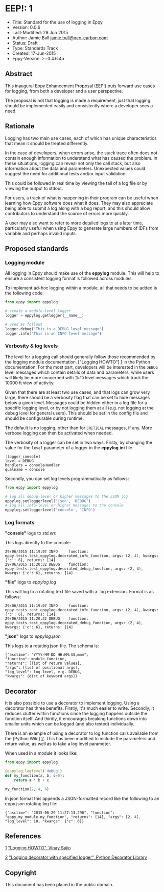 # EEP!: 1
* Title: Standard for the use of logging in Eppy 
* Version: 0.0.6
* Last-Modified: 29 Jun 2015
* Author: Jamie Bull <jamie.bull@oco-carbon.com>
* Status: Draft
* Type: Standards Track
* Created: 17-Jun-2015
* Eppy-Version: >=0.4.6.4a

## Abstract
This inaugural Eppy Enhancement Proposal (EEP!) puts forward use cases
for logging, from both a developer and a user perspective.

The proposal is not that logging is made a requirement, just that logging
should be implemented easily and consistently where a developer sees a need.

## Rationale
Logging has two main use cases, each of which has unique characteristics
that mean it should be treated differently.

In the case of developers, when errors arise, the stack trace often does not
contain enough information to understand what has caused the problem. In
these situations, logging can reveal not only the call stack, but also
information about the data and parameters. Unexpected values could suggest
the need for additional tests and/or input validation.

This could be followed in real time by viewing the tail of a log file or by
viewing the output to stdout.

For users, a track of what is happening in their program can be useful when
learning how Eppy software does what it does. They may also appreciate being
able to submit a log along with a bug report, and this should allow
contributors to understand the source of errors more quickly.

A user may also want to refer to more detailed logs to at a later time,
particularly useful when using Eppy to generate large numbers of IDFs from
variable and perhaps invalid inputs.

## Proposed standards

### Logging module
All logging in Eppy should make use of the **eppylog** module. This will 
help to ensure a consistent logging format is followed across modules.

To implement ad-hoc logging within a module, all that needs to be added
is the following code:
```python
from eppy import eppylog

# create a module-level logger 
logger = eppylog.getlogger(__name__)

# used as follows
logger.debug("This is a DEBUG level message")
logger.info("This is an INFO level message")
```
### Verbosity & log levels
The level for a logging call should generally follow those recommended by
the logging module documentation, ["Logging HOWTO"] [1] in the Python
documentation. For the most part, developers will be interested in the
`DEBUG` level messages which contain details of data and parameters,
while users will likely be more concerned with `INFO` level messages which
track the 10000 ft view of activity.

Given that there are at least two use cases, and that logs can grow
very large, there should be a verbosity flag that can be set to hide
messages below a given level. Messages could be hidden either in a log
file for a specific logging level, or by not logging them at all (e.g.
not logging at the debug level for general users). This should be set in
the config file and should be configurable during runtime.

The default is no logging, other than for `CRITICAL` messages, if any.
More verbose logging can then be activated when needed.

The verbosity of a logger can be set in two ways. Firsty, by changing
the value for the `level` parameter of a logger in the **eppylog.ini**
file.
```
[logger_console]
level = DEBUG
handlers = consoleHandler
qualname = console
```
Secondly, you can set log levels programmatically as follows:
```python
from eppy import eppylog

# log all debug-level or higher messages to the JSON log
eppylog.setloggerlevel('json', 'DEBUG')
# log all info-level or higher messages to the console
eppylog.setloggerlevel('console', 'INFO')
```

### Log formats
**"console"** logs to _std.err._

This logs directly to the console:

```
29/06/2015 11:19:07 INFO     function: eppy.tests.test_eppylog.decorated_info_function, args: (2, 4), kwargs: {'c': 6}, returns: [14]
29/06/2015 11:20:32 DEBUG    function: eppy.tests.test_eppylog.decorated_debug_function, args: (2, 4), kwargs: {'c': 6}, returns: [14]
```
**"file"** logs to _eppylog.log_

This will log to a rotating text file saved with a .log extension. Format is as
follows:

```
29/06/2015 11:19:07 INFO     function: eppy.tests.test_eppylog.decorated_info_function, args: (2, 4), kwargs: {'c': 6}, returns: [14]
29/06/2015 11:20:32 DEBUG    function: eppy.tests.test_eppylog.decorated_debug_function, args: (2, 4), kwargs: {'c': 6}, returns: [14]
```
**"json"** logs to _eppylog.json_

This logs to a rotating json file. The schema is:

```
{"asctime": "YYYY-MM-DD HH:MM:SS,mmm",
"function": module.function, 
"returns": [list of return values], 
"args": [list of positional args], 
"log_level": log level, e.g. DEBUG, 
"kwargs": {dict of keyword args}}
``` 
## Decorator
It is also possible to use a decorator to implement logging. Using a decorator 
has three benefits. Firstly, it's much easier to write. Secondly, it reduces clutter
within functions since the logging happens outside the function itself. And thirdly,
it encourages breaking functions down into smaller units which can be logged (and also
tested) individually.

There is an example of using a decorator to log function calls available from the [Python
Wiki] [2]. This has been modified to include the parameters and return value,
as well as to take a log level parameter.

When used in a module it looks like:
```python
from eppy import eppylog

@eppylog.loglevel('debug')
def my_function(a, b, c=0):
    return a * b + c

my_function(2, 4, 6)
```
In json format this appends a JSON-formatted record like the following to an
eppy.json rotating log file:

```
{"asctime": "2015-06-29 11:27:13,296", "function": "eppy.my_module.my_function", "returns": [14], "args": [2, 4], "log_level": 10, "kwargs": {"c": 6}}
```	

## References
[1]: <https://docs.python.org/2/howto/logging.html> "Logging HOWTO, Vinay Sajip"

[2]: <https://wiki.python.org/moin/PythonDecoratorLibrary#Logging_decorator_with_specified_logger_.28or_default.29> "Logging decorator with specified logger"
[1] ["Logging HOWTO", Vinay Sajip](https://docs.python.org/2/howto/logging.html)

[2] ["Logging decorator with specified logger", Python Decorator Library](https://wiki.python.org/moin/PythonDecoratorLibrary#Logging_decorator_with_specified_logger_.28or_default.29)


## Copyright
This document has been placed in the public domain.
